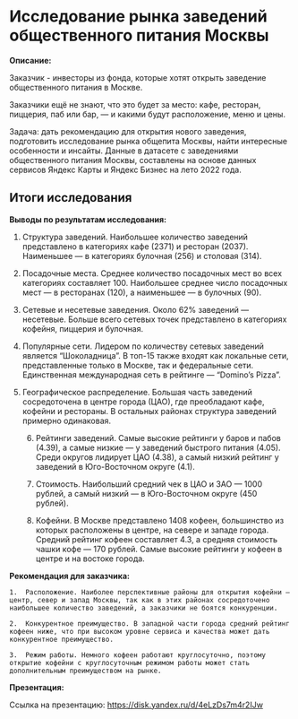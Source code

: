 # Исследование рынка заведений общественного питания Москвы

**Описание:**

Заказчик - инвесторы из фонда, которые хотят открыть заведение общественного питания в Москве. 

Заказчики ещё не знают, что это будет за место: кафе, ресторан, пиццерия, паб или бар, — и какими будут расположение, меню и цены.

Задача: дать рекомендацию для открытия нового заведения, подготовить исследование рынка общепита Москвы, найти интересные особенности и инсайты. Данные в датасете с заведениями общественного питания Москвы, составлены на основе данных сервисов Яндекс Карты и Яндекс Бизнес на лето 2022 года.

## Итоги исследования 

**Выводы по результатам исследования:**

1.	Структура заведений. Наибольшее количество заведений представлено в категориях кафе (2371) и ресторан (2037). Наименьшее — в категориях булочная (256) и столовая (314).
 
2.	Посадочные места. Среднее количество посадочных мест во всех категориях составляет 100. Наибольшее среднее число посадочных мест — в ресторанах (120), а наименьшее — в булочных (90).
 
3.	Сетевые и несетевые заведения. Около 62% заведений — несетевые. Больше всего сетевых точек представлено в категориях кофейня, пиццерия и булочная.
 
4.	Популярные сети. Лидером по количеству сетевых заведений является “Шоколадница”. В топ-15 также входят как локальные сети, представленные только в Москве, так и федеральные сети. Единственная международная сеть в рейтинге — “Domino’s Pizza”.
 
5.	Географическое распределение. Большая часть заведений сосредоточена в центре города (ЦАО), где преобладают кафе, кофейни и рестораны. В остальных районах структура заведений примерно одинаковая.
 
	6.	Рейтинги заведений. Самые высокие рейтинги у баров и пабов (4.39), а самые низкие — у заведений быстрого питания (4.05). Среди округов лидирует ЦАО (4.38), а самый низкий рейтинг у заведений в Юго-Восточном округе (4.1).
 
	7.	Стоимость. Наибольший средний чек в ЦАО и ЗАО — 1000 рублей, а самый низкий — в Юго-Восточном округе (450 рублей).
 
	8.	Кофейни. В Москве представлено 1408 кофеен, большинство из которых расположены в центре, на севере и западе города. Средний рейтинг кофеен составляет 4.3, а средняя стоимость чашки кофе — 170 рублей. Самые высокие рейтинги у кофеен в центре и на востоке города.

**Рекомендация для заказчика:**

	1.	Расположение. Наиболее перспективные районы для открытия кофейни — центр, север и запад Москвы, так как в этих районах сосредоточено наибольшее количество заведений, а заказчики не боятся конкуренции.
 
	2.	Конкурентное преимущество. В западной части города средний рейтинг кофеен ниже, что при высоком уровне сервиса и качества может дать конкурентное преимущество.
 
	3.	Режим работы. Немного кофеен работают круглосуточно, поэтому открытие кофейни с круглосуточным режимом работы может стать дополнительным преимуществом на рынке.

**Презентация:**

Ссылка на презентацию: https://disk.yandex.ru/d/4eLzDs7m4r2IJw
